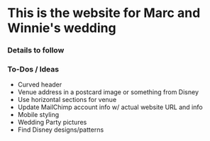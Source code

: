 # This is the website for Marc and Winnie's wedding

### Details to follow


### To-Dos / Ideas
- Curved header
- Venue address in a postcard image or something from Disney
- Use horizontal sections for venue
- Update MailChimp account info w/ actual website URL and info
- Mobile styling
- Wedding Party pictures
- Find Disney designs/patterns
